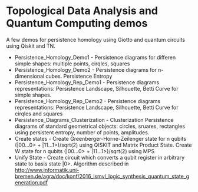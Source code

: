 # Topological Data Analysis and Quantum Computing demos
A few demos for persistence homology using Giotto and quantum circuits using Qiskit and TN.
- Persistence_Homology_Demo1 - Persistence diagrams for differen simple shapes: multiple points, cirqles, squares
- Persistence_Homology_Demo2 - Persistence diagrams for n-dimensional cubes. Persistence Entropy 
- Persistence_Homology_Rep_Demo1 - Persistence diagrams representations: Persistence Landscape, Silhouette, Betti Curve for simple shapes.
- Persistence_Homology_Rep_Demo2 - Persistence diagrams representations: Persistence Landscape, Silhouette, Betti Curve for cirqles and squares
- Persistence_Diagrams_Clusterization - Clusterization Persistence diagrams of standard geometrical objects: circles, sruares, rectangles using persistent entropy, number of points, amplitudes.
- Create states - Create Greenberger-Horne-Zeilenger state for n qubits (|00...0> + |11...1>)/sqrt(2) using QISKIT and Matrix Product State. Create W state for n qubits (|00...0> + |11...1>)/sqrt(2) using MPS
- Unify State - Create circuit which converts a qubit register in arbitrary state to basis state |0>. Algorithm described in http://www.informatik.uni-bremen.de/agra/doc/konf/2016_ismvl_logic_synthesis_quantum_state_generation.pdf
